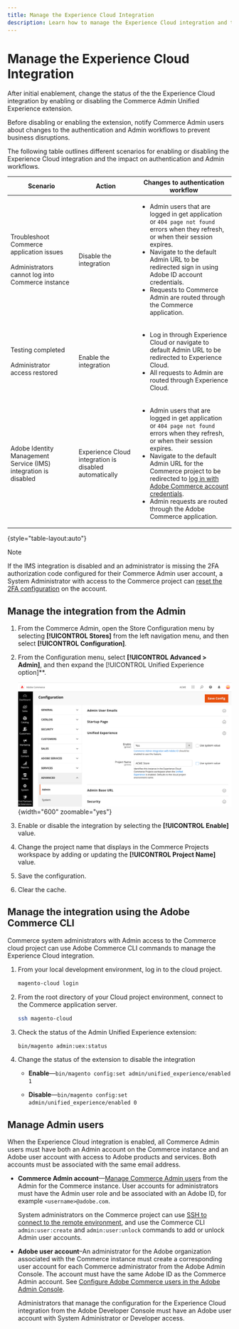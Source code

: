 ```yaml
---
title: Manage the Experience Cloud Integration
description: Learn how to manage the Experience Cloud integration and troubleshoot issues
---
```

# Manage the Experience Cloud Integration

After initial enablement, change the status of the the Experience Cloud integration by enabling or disabling the Commerce Admin Unified Experience extension.

Before disabling or enabling the extension, notify Commerce Admin users about changes to the authentication and Admin workflows to prevent business disruptions.

The following table outlines different scenarios for enabling or disabling the Experience Cloud integration and the impact on authentication and Admin workflows.

| Scenario                                                                                         | Action                                                 | Changes to authentication workflow                                                                                                                                                                                                                                                                                                                                                                  |
|--------------------------------------------------------------------------------------------------|--------------------------------------------------------|-----------------------------------------------------------------------------------------------------------------------------------------------------------------------------------------------------------------------------------------------------------------------------------------------------------------------------------------------------------------------------------------------------|
| Troubleshoot Commerce application issues<br><br>Administrators cannot log into Commerce instance | Disable the integration                                | <ul><li>Admin users that are logged in get application or `404 page not found` errors when they refresh, or when their session expires.</li><li>Navigate to the default Admin URL to be redirected sign in using Adobe ID account credentials.</li><li>Requests to Commerce Admin are routed through the Commerce application.</li></ul>                                                            |
| Testing completed<br><br>Administrator access restored                                           | Enable the integration                                 | <ul><li>Log in through Experience Cloud or navigate to default Admin URL to be redirected to Experience Cloud.</li><li>All requests to Admin are routed through Experience Cloud.</li></ul>                                                                                                                                                                                                         |
| Adobe Identity Management Service (IMS) integration is disabled                                  | Experience Cloud integration is disabled automatically | <ul><li>Admin users that are logged in get application or `404 page not found` errors when they refresh, or when their session expires.</li><li>Navigate to the default Admin URL for the Commerce project to be redirected to [log in with Adobe Commerce account credentials](admin-signin.md#admin-sign-in).</li><li>Admin requests are routed through the Adobe Commerce application.</li></ul> |

{style="table-layout:auto"}

>[!NOTE]
>
>If the IMS integration is disabled and an administrator is missing the 2FA authorization code configured for their Commerce Admin user account, a System Administrator with access to the Commerce project can [reset the 2FA configuration](https://experienceleague.adobe.com/docs/commerce-operations/reference/commerce-on-premises.html?lang=en#security%3Atfa%3Areset) on the account.

## Manage the integration from the Admin

1. From the Commerce Admin, open the Store Configuration menu by selecting **[!UICONTROL Stores]** from the left navigation menu, and then select **[!UICONTROL Configuration]**.

1. From the Configuration menu, select **[!UICONTROL Advanced > Admin]**, and then expand the [!UICONTROL Unified Experience option]**.

   ![Admin Store Configuration for Experience Cloud integration](./assets/admin-uex-manage-settings.png){width="600" zoomable="yes"}

1. Enable or disable the integration by selecting the **[!UICONTROL Enable]** value.

1. Change the project name that displays in the Commerce Projects workspace by adding or updating the **[!UICONTROL Project Name]** value.

1. Save the configuration.

1. Clear the cache.

## Manage the integration using the Adobe Commerce CLI

Commerce system administrators with Admin access to the Commerce cloud project can use Adobe Commerce CLI commands to manage the Experience Cloud integration.

1. From your local development environment, log in to the cloud project.

   ```bash
   magento-cloud login
   ```

1. From the root directory of your Cloud project environment, connect to the Commerce application server.

   ```bash
   ssh magento-cloud
   ```

1. Check the status of the Admin Unified Experience extension:

   ```bash
   bin/magento admin:uex:status
   ```

1. Change the status of the extension to disable the integration

   - **Enable**—`bin/magento config:set admin/unified_experience/enabled 1`

   - **Disable**—`bin/magento config:set admin/unified_experience/enabled 0`

## Manage Admin users

When the Experience Cloud integration is enabled, all Commerce Admin users must have both an Admin account on the Commerce instance and an Adobe user account with access to Adobe products and services. Both accounts must be associated with the same email address.

- **Commerce Admin account**—[Manage Commerce Admin users](../systems/permissions-users-all.md) from the Admin for the Commerce instance. User accounts for administrators must have the Admin user role and be associated with an Adobe ID, for example `<username>@adobe.com`.

  System administrators on the Commerce project can use [SSH to connect to the remote environment](https://experienceleague.adobe.com/docs/commerce-cloud-service/user-guide/develop/secure-connections.html#connect-to-a-remote-environment), and use the Commerce CLI `admin:user:create` and `admin:user:unlock` commands to add or unlock Admin user accounts.

- **Adobe user account**–An administrator for the Adobe organization associated with the Commerce instance must create a corresponding user account for each Commerce administrator from the Adobe Admin Console. The account must have the same Adobe ID as the Commerce Admin account. See [Configure Adobe Commerce users in the Adobe Admin Console](adobe-ims-config.md#step-4-configure-adobe-commerce-users-in-the-adobe-admin-console).

  Administrators that manage the configuration for the Experience Cloud integration from the Adobe Developer Console must have an Adobe user account with System Administrator or Developer access.
